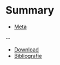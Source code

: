 # Summary

* [Meta](README.md)

--

* [Download](misc/DOWNLOAD.md)
* [Bibliografie](misc/LITERATURE.md)

